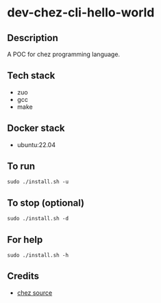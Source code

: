 # dev-chez-cli-hello-world

## Description
A POC for chez programming language.

## Tech stack
- zuo
- gcc
- make

## Docker stack
- ubuntu:22.04

## To run
`sudo ./install.sh -u`

## To stop (optional)
`sudo ./install.sh -d`

## For help
`sudo ./install.sh -h`

## Credits
- [chez source](https://github.com/cisco/ChezScheme.git)